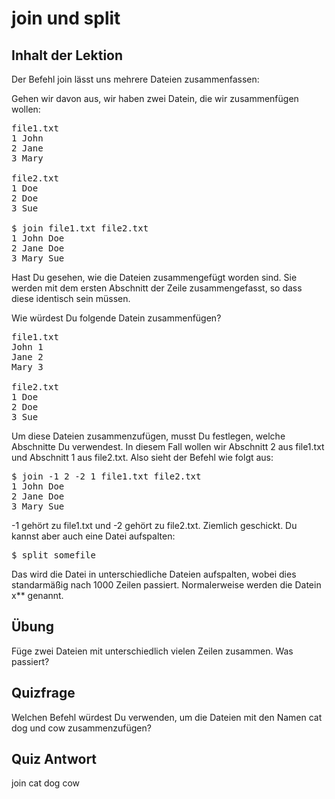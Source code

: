# join und split

## Inhalt der Lektion

Der Befehl join lässt uns mehrere Dateien zusammenfassen:

Gehen wir davon aus, wir haben zwei Datein, die wir zusammenfügen wollen:

<pre>file1.txt
1 John
2 Jane
3 Mary

file2.txt
1 Doe
2 Doe
3 Sue

$ join file1.txt file2.txt
1 John Doe
2 Jane Doe
3 Mary Sue
</pre>

Hast Du gesehen, wie die Dateien zusammengefügt worden sind. Sie werden mit dem ersten Abschnitt der Zeile zusammengefasst, so dass diese identisch sein müssen.

Wie würdest Du folgende Datein zusammenfügen?

<pre>file1.txt
John 1
Jane 2
Mary 3

file2.txt
1 Doe
2 Doe
3 Sue
</pre>

Um diese Dateien zusammenzufügen, musst Du festlegen, welche Abschnitte Du verwendest. In diesem Fall wollen wir Abschnitt 2 aus file1.txt und Abschnitt 1 aus file2.txt. Also sieht der Befehl wie folgt aus:

<pre>
$ join -1 2 -2 1 file1.txt file2.txt
1 John Doe
2 Jane Doe
3 Mary Sue
</pre>

-1 gehört zu file1.txt und -2 gehört zu file2.txt. Ziemlich geschickt. Du kannst aber auch eine Datei aufspalten:

<pre>$ split somefile</pre>

Das wird die Datei in unterschiedliche Dateien aufspalten, wobei dies standarmäßig nach 1000 Zeilen passiert. Normalerweise werden die Datein x** genannt.

## Übung

Füge zwei Dateien mit unterschiedlich vielen Zeilen zusammen. Was passiert?

## Quizfrage

Welchen Befehl würdest Du verwenden, um die Dateien mit den Namen cat dog und cow zusammenzufügen?

## Quiz Antwort

join cat dog cow
